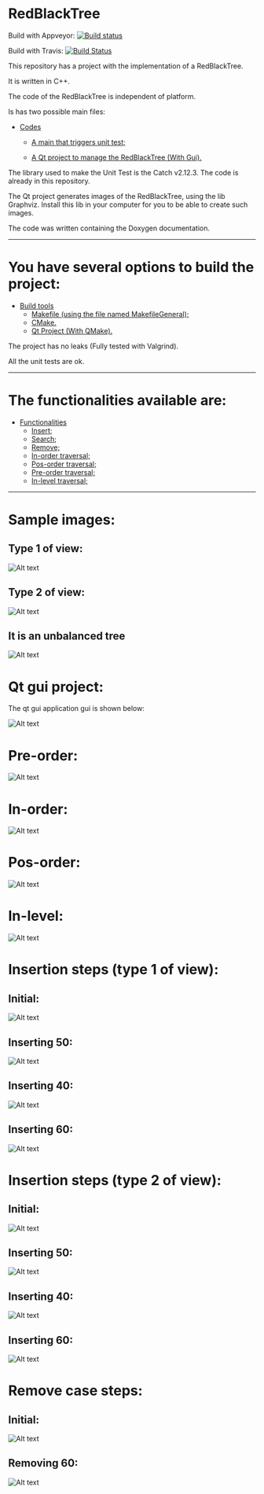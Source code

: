 RedBlackTree
====================

Build with Appveyor: [![Build status](https://ci.appveyor.com/api/projects/status/7oh5x312io8pd5bu?svg=true)](https://ci.appveyor.com/project/DanielSLima/redblacktree)


Build with Travis: [![Build Status](https://travis-ci.com/danielScLima/RedBlackTree.svg?branch=master)](https://travis-ci.com/danielScLima/RedBlackTree)

This repository has a project with the implementation of a RedBlackTree.

It is written in C++.

The code of the RedBlackTree is independent of platform.

Is has two possible main files:

* [Codes](#markdown-header)
	* [A main that triggers unit test;](#markdown-header-emphasis)

	* [A Qt project to manage the RedBlackTree (With Gui).](#markdown-header-strikethrough)
	
The library used to make the Unit Test is the Catch v2.12.3. The code is already in this repository.

The Qt project generates images of the RedBlackTree, using the lib Graphviz.
Install this lib in your computer for you to be able to create such images.

The code was written containing the Doxygen documentation.

- - -

You have several options to build the project: 
====================

* [Build tools](#markdown-header)
	* [Makefile (using the file named MakefileGeneral);](#markdown-header-emphasis)
	* [CMake.](#markdown-header-emphasis)
	* [Qt Project (With QMake).](#markdown-header-emphasis)

The project has no leaks (Fully tested with Valgrind).

All the unit tests are ok.

- - -

The functionalities available are: 
====================

* [Functionalities](#markdown-header)
	* [Insert;](#markdown-header-emphasis)
	* [Search;](#markdown-header-emphasis)	
	* [Remove;](#markdown-header-emphasis)
	* [In-order traversal;](#markdown-header-emphasis)
	* [Pos-order traversal;](#markdown-header-emphasis)
	* [Pre-order traversal;](#markdown-header-emphasis)
	* [In-level traversal;](#markdown-header-emphasis)
	
- - -

Sample images: 
====================

## Type 1 of view:

![Alt text](images/sample.png)

## Type 2 of view:
![Alt text](images/sample2.png)

## It is an unbalanced tree

![Alt text](images/sampleunbalanced.png)

Qt gui project: 
====================
The qt gui application gui is shown below:

![Alt text](images/guisample.png)


Pre-order: 
====================

![Alt text](images/preorder.png)

In-order: 
====================

![Alt text](images/inorder.png)

Pos-order: 
====================

![Alt text](images/posorder.png)

In-level: 
====================

![Alt text](images/inlevel.png)


Insertion steps (type 1 of view): 
====================

## Initial:

![Alt text](images/insertion/0a.png)

## Inserting 50:

![Alt text](images/insertion/1a.png)

## Inserting 40:

![Alt text](images/insertion/2a.png)

## Inserting 60:

![Alt text](images/insertion/3a.png)



Insertion steps (type 2 of view): 
====================

## Initial:

![Alt text](images/insertion/0b.png)

## Inserting 50:

![Alt text](images/insertion/1b.png)

## Inserting 40:

![Alt text](images/insertion/2b.png)

## Inserting 60:

![Alt text](images/insertion/3b.png)



Remove case steps: 
====================

## Initial:

![Alt text](images/remove/0.png)

## Removing 60:

![Alt text](images/remove/1.png)

